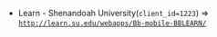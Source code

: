  - Learn - Shenandoah University(`client_id=1223`) => [`http://learn.su.edu/webapps/Bb-mobile-BBLEARN/`](http://learn.su.edu/webapps/Bb-mobile-BBLEARN/)
